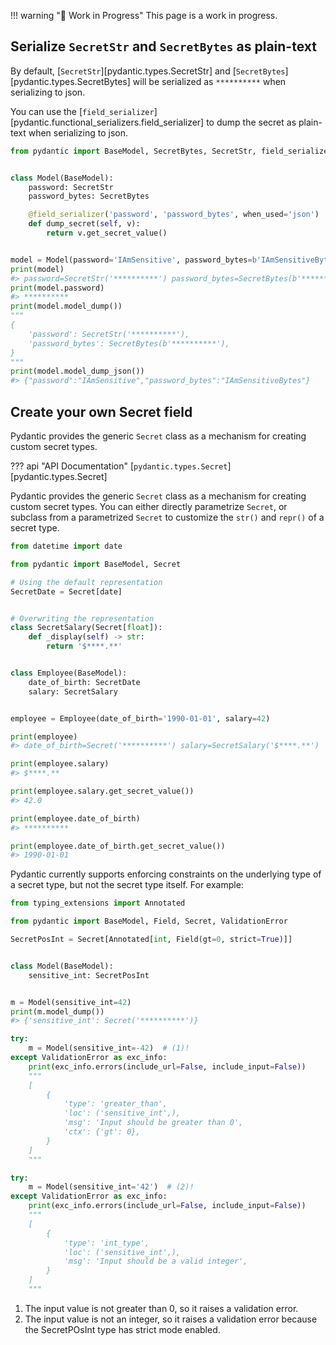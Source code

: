 !!! warning "🚧 Work in Progress"
    This page is a work in progress.

## Serialize `SecretStr` and `SecretBytes` as plain-text

By default, [`SecretStr`][pydantic.types.SecretStr] and [`SecretBytes`][pydantic.types.SecretBytes]
will be serialized as `**********` when serializing to json.

You can use the [`field_serializer`][pydantic.functional_serializers.field_serializer] to dump the
secret as plain-text when serializing to json.

```py
from pydantic import BaseModel, SecretBytes, SecretStr, field_serializer


class Model(BaseModel):
    password: SecretStr
    password_bytes: SecretBytes

    @field_serializer('password', 'password_bytes', when_used='json')
    def dump_secret(self, v):
        return v.get_secret_value()


model = Model(password='IAmSensitive', password_bytes=b'IAmSensitiveBytes')
print(model)
#> password=SecretStr('**********') password_bytes=SecretBytes(b'**********')
print(model.password)
#> **********
print(model.model_dump())
"""
{
    'password': SecretStr('**********'),
    'password_bytes': SecretBytes(b'**********'),
}
"""
print(model.model_dump_json())
#> {"password":"IAmSensitive","password_bytes":"IAmSensitiveBytes"}
```

## Create your own Secret field

Pydantic provides the generic `Secret` class as a mechanism for creating custom secret types.

??? api "API Documentation"
    [`pydantic.types.Secret`][pydantic.types.Secret]<br>

Pydantic provides the generic `Secret` class as a mechanism for creating custom secret types.
You can either directly parametrize `Secret`, or subclass from a parametrized `Secret` to customize the `str()` and `repr()` of a secret type.

```py
from datetime import date

from pydantic import BaseModel, Secret

# Using the default representation
SecretDate = Secret[date]


# Overwriting the representation
class SecretSalary(Secret[float]):
    def _display(self) -> str:
        return '$****.**'


class Employee(BaseModel):
    date_of_birth: SecretDate
    salary: SecretSalary


employee = Employee(date_of_birth='1990-01-01', salary=42)

print(employee)
#> date_of_birth=Secret('**********') salary=SecretSalary('$****.**')

print(employee.salary)
#> $****.**

print(employee.salary.get_secret_value())
#> 42.0

print(employee.date_of_birth)
#> **********

print(employee.date_of_birth.get_secret_value())
#> 1990-01-01
```

Pydantic currently supports enforcing constraints on the underlying type of a secret type, but not the secret type itself.
For example:

```py
from typing_extensions import Annotated

from pydantic import BaseModel, Field, Secret, ValidationError

SecretPosInt = Secret[Annotated[int, Field(gt=0, strict=True)]]


class Model(BaseModel):
    sensitive_int: SecretPosInt


m = Model(sensitive_int=42)
print(m.model_dump())
#> {'sensitive_int': Secret('**********')}

try:
    m = Model(sensitive_int=-42)  # (1)!
except ValidationError as exc_info:
    print(exc_info.errors(include_url=False, include_input=False))
    """
    [
        {
            'type': 'greater_than',
            'loc': ('sensitive_int',),
            'msg': 'Input should be greater than 0',
            'ctx': {'gt': 0},
        }
    ]
    """

try:
    m = Model(sensitive_int='42')  # (2)!
except ValidationError as exc_info:
    print(exc_info.errors(include_url=False, include_input=False))
    """
    [
        {
            'type': 'int_type',
            'loc': ('sensitive_int',),
            'msg': 'Input should be a valid integer',
        }
    ]
    """
```

1. The input value is not greater than 0, so it raises a validation error.
2. The input value is not an integer, so it raises a validation error because the SecretPOsInt type has strict mode enabled.
